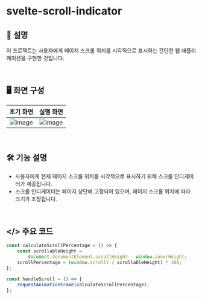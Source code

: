 # svelte-scroll-indicator

## 💬 설명

이 프로젝트는 사용자에게 페이지 스크롤 위치를 시각적으로 표시하는 간단한 웹 애플리케이션을 구현한 것입니다.

&nbsp;

## 🖥️ 화면 구성

| 초기 화면 | 실행 화면 |
|:----:|:----:|
| ![image](https://github.com/kmseunh/svelte-projects/assets/105186724/15781542-68ff-441f-89ba-e147ecc3b6a1) | ![image](https://github.com/kmseunh/svelte-projects/assets/105186724/6e21fe35-d1cd-4062-b05d-45743c04cde3) |

&nbsp;

## 🛠️ 기능 설명

- 사용자에게 현재 페이지 스크롤 위치를 시각적으로 표시하기 위해 스크롤 인디케이터가 제공됩니다.
- 스크롤 인디케이터는 페이지 상단에 고정되어 있으며, 페이지 스크롤 위치에 따라 크기가 조정됩니다.

&nbsp;

## </> 주요 코드

```ts
const calculateScrollPercentage = () => {
    const scrollableHeight =
        document.documentElement.scrollHeight - window.innerHeight;
    scrollPercentage = (window.scrollY / scrollableHeight) * 100;
};

const handleScroll = () => {
    requestAnimationFrame(calculateScrollPercentage);
};
```
